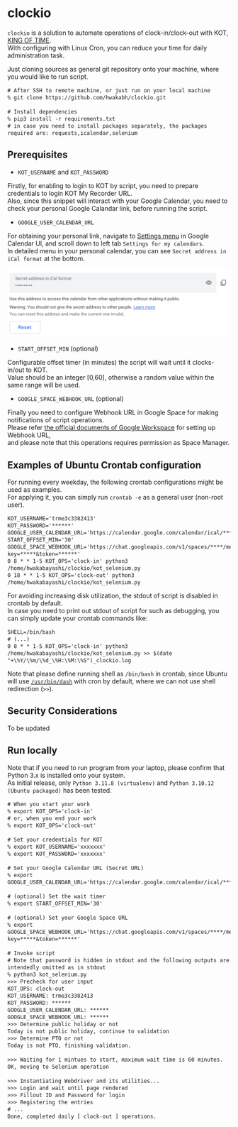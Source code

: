 # clockio
`clockio` is a solution to automate operations of clock-in/clock-out with KOT, [KING OF TIME](https://www.kingoftime.jp). \
With configuring with Linux Cron, you can reduce your time for daily administration task.

Just cloning sources as general git repository onto your machine, where you would like to run script.

```shell
# After SSH to remote machine, or just run on your local machine
% git clone https://github.com/hwakabh/clockio.git

# Install dependencies
% pip3 install -r requirements.txt
# in case you need to install packages separately, the packages required are: requests,icalendar,selenium
```

## Prerequisites
- `KOT_USERNAME` and `KOT_PASSWORD`

Firstly, for enabling to login to KOT by script, you need to prepare credentials to login KOT My Recorder URL. \
Also, since this snippet will interact with your Google Calendar, you need to check your personal Google Calandar link, before running the script.

- `GOOGLE_USER_CALENDAR_URL`

For obtaining your personal link, navigate to [Settings menu](https://calendar.google.com/calendar/u/0/r/settings) in Google Calendar UI, and scroll down to left tab `Settings for my calendars`. \
In detailed menu in your personal calendar, you can see `Secret address in iCal format` at the bottom.

![Secret URL Menu](./img/google_calendar.png)

- `START_OFFSET_MIN` (optional)

Configurable offset timer (in minutes) the script will wait until it clocks-in/out to KOT. \
Value should be an integer [0,60], otherwise a random value within the same range will be used.

- `GOOGLE_SPACE_WEBHOOK_URL` (optional)

Finally you need to configure Webhook URL in Google Space for making notifications of script operations. \
Please refer [the official documents of Google Workspace](https://developers.google.com/workspace/chat/quickstart/webhooks) for setting up Webhook URL, \
and please note that this operations requires permission as Space Manager.


## Examples of Ubuntu Crontab configuration
For running every weekday, the following crontab configurations might be used as examples. \
For applying it, you can simply run `crontab -e` as a general user (non-root user).

```shell
KOT_USERNAME='trme3c3382413'
KOT_PASSWORD='******'
GOOGLE_USER_CALENDAR_URL='https://calendar.google.com/calendar/ical/********'
START_OFFSET_MIN='30'
GOOGLE_SPACE_WEBHOOK_URL='https://chat.googleapis.com/v1/spaces/****/messages?key=*****&token=******'
0 8 * * 1-5 KOT_OPS='clock-in' python3 /home/hwakabayashi/clockio/kot_selenium.py
0 18 * * 1-5 KOT_OPS='clock-out' python3 /home/hwakabayashi/clockio/kot_selenium.py
```

For avoiding increasing disk utilization, the stdout of script is disabled in crontab by default. \
In case you need to print out stdout of script for such as debugging, you can simply update your crontab commands like:

```shell
SHELL=/bin/bash
# (...)
0 8 * * 1-5 KOT_OPS='clock-in' python3 /home/hwakabayashi/clockio/kot_selenium.py >> $(date "+\%Y/\%m/\%d_\%H:\%M:\%S")_clockio.log
```

Note that please define running shell as `/bin/bash` in crontab, since Ubuntu will use [`/usr/bin/dash`](https://manpages.ubuntu.com/manpages/focal/en/man1/sh.1.html) with cron by default, where we can not use shell redirection (`>>`).

## Security Considerations
To be updated

## Run locally
Note that if you need to run program from your laptop, please confirm that Python 3.x is installed onto your system. \
As initial release, only `Python 3.11.8 (virtualenv)` and `Python 3.10.12 (Ubuntu packaged)` has been tested.

```shell
# When you start your work
% export KOT_OPS='clock-in'
# or, when you end your work
% export KOT_OPS='clock-out'

# Set your credentials for KOT
% export KOT_USERNAME='xxxxxxx'
% export KOT_PASSWORD='xxxxxxx'

# Set your Google Calendar URL (Secret URL)
% export GOOGLE_USER_CALENDAR_URL='https://calendar.google.com/calendar/ical/********'

# (optional) Set the wait timer
% export START_OFFSET_MIN='30'

# (optional) Set your Google Space URL
% export GOOGLE_SPACE_WEBHOOK_URL='https://chat.googleapis.com/v1/spaces/****/messages?key=*****&token=******'

# Invoke script
# Note that password is hidden in stdout and the following outputs are intendedly omitted as in stdout
% python3 kot_selenium.py
>>> Precheck for user input
KOT_OPS: clock-out
KOT_USERNAME: trme3c3382413
KOT_PASSWORD: ******
GOOGLE_USER_CALENDAR_URL: ******
GOOGLE_SPACE_WEBHOOK_URL: ******
>>> Determine public holiday or not
Today is not public holiday, continue to validation
>>> Determine PTO or not
Today is not PTO, finishing validation.

>>> Waiting for 1 mintues to start, maximum wait time is 60 minutes.
OK, moving to Selenium operation

>>> Instantiating Webdriver and its utilities...
>>> Login and wait until page rendered
>>> Fillout ID and Password for login
>>> Registering the entries
# ...
Done, completed daily [ clock-out ] operations.
```
